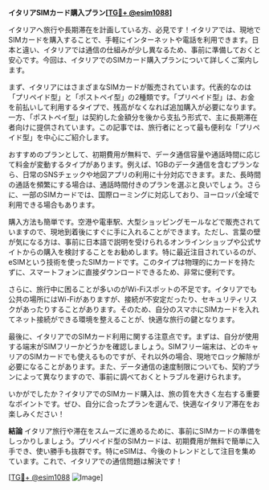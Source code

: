 **イタリアSIMカード購入プラン[[TG💪+ @esim1088](https://t.me/s/esim1088)]**

イタリアへ旅行や長期滞在を計画している方、必見です！イタリアでは、現地でSIMカードを購入することで、手軽にインターネットや電話を利用できます。日本と違い、イタリアでは通信の仕組みが少し異なるため、事前に準備しておくと安心です。今回は、イタリアでのSIMカード購入プランについて詳しくご案内します。

まず、イタリアにはさまざまなSIMカードが販売されています。代表的なのは「プリペイド型」と「ポストペイ型」の2種類です。「プリペイド型」は、お金を前払いして利用するタイプで、残高がなくなれば追加購入が必要になります。一方、「ポストペイ型」は契約した金額分を後から支払う形式で、主に長期滞在者向けに提供されています。この記事では、旅行者にとって最も便利な「プリペイド型」を中心にご紹介します。

おすすめのプランとして、初期費用が無料で、データ通信容量や通話時間に応じて料金が変動するタイプがあります。例えば、1GBのデータ通信を含むプランなら、日常のSNSチェックや地図アプリの利用に十分対応できます。また、長時間の通話を頻繁にする場合は、通話時間付きのプランを選ぶと良いでしょう。さらに、一部のSIMカードでは、国際ローミングに対応しており、ヨーロッパ全域で利用できる場合もあります。

購入方法も簡単です。空港や電車駅、大型ショッピングモールなどで販売されていますので、現地到着後にすぐに手に入れることができます。ただし、言葉の壁が気になる方は、事前に日本語で説明を受けられるオンラインショップや公式サイトからの購入を検討することをお勧めします。特に最近注目されているのが、eSIMという技術を使ったSIMカードです。このタイプは物理的にカードを持たずに、スマートフォンに直接ダウンロードできるため、非常に便利です。

さらに、旅行中に困ることが多いのがWi-Fiスポットの不足です。イタリアでも公共の場所にはWi-Fiがありますが、接続が不安定だったり、セキュリティリスクがあったりすることがあります。そのため、自分のスマホにSIMカードを入れてネット接続ができる環境を整えることが、快適な旅行の鍵となります。

最後に、イタリアでのSIMカード利用に関する注意点です。まずは、自分が使用する端末がSIMフリーかどうかを確認しましょう。SIMフリー端末は、どのキャリアのSIMカードでも使えるものですが、それ以外の場合、現地でロック解除が必要になることがあります。また、データ通信の速度制限についても、契約プランによって異なりますので、事前に調べておくとトラブルを避けられます。

いかがでしたか？イタリアでのSIMカード購入は、旅の質を大きく左右する重要なポイントです。ぜひ、自分に合ったプランを選んで、快適なイタリア滞在をお楽しみください！

**結論**
イタリア旅行や滞在をスムーズに進めるために、事前にSIMカードの準備をしっかりしましょう。プリペイド型のSIMカードは、初期費用が無料で簡単に入手でき、使い勝手も抜群です。特にeSIMは、今後のトレンドとして注目を集めています。これで、イタリアでの通信問題は解決です！

[[TG💪+ @esim1088](https://t.me/s/esim1088) ![Image](https://i.postimg.cc/Y0z9fWf4/image.png)]